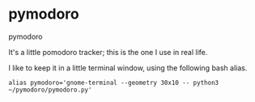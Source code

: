 # pymodoro
pymodoro

It's a little pomodoro tracker; this is the one I use in real life.

I like to keep it in a little terminal window, using the following bash alias.

```
alias pymodoro='gnome-terminal --geometry 30x10 -- python3 ~/pymodoro/pymodoro.py'
```
